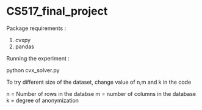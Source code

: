 # CS517_final_project

Package requirements :

1. cvxpy
2. pandas
 
Running the experiment : 

python cvx_solver.py

To try different size of the dataset, change value of n,m and k in the code

n = Number of rows in the databse
m = number of columns in the database
k = degree of anonymization
